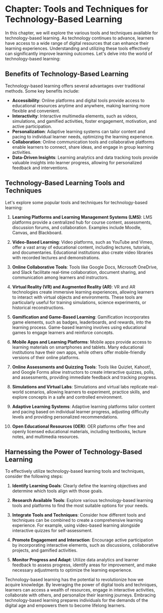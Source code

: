 Chapter: Tools and Techniques for Technology-Based Learning
===========================================================

In this chapter, we will explore the various tools and techniques available for technology-based learning. As technology continues to advance, learners have access to a wide range of digital resources that can enhance their learning experiences. Understanding and utilizing these tools effectively can significantly improve learning outcomes. Let's delve into the world of technology-based learning:

Benefits of Technology-Based Learning
-------------------------------------

Technology-based learning offers several advantages over traditional methods. Some key benefits include:

* **Accessibility**: Online platforms and digital tools provide access to educational resources anytime and anywhere, making learning more flexible and convenient.
* **Interactivity**: Interactive multimedia elements, such as videos, simulations, and gamified activities, foster engagement, motivation, and active participation.
* **Personalization**: Adaptive learning systems can tailor content and pacing to individual learner needs, optimizing the learning experience.
* **Collaboration**: Online communication tools and collaborative platforms enable learners to connect, share ideas, and engage in group learning activities.
* **Data-Driven Insights**: Learning analytics and data tracking tools provide valuable insights into learner progress, allowing for personalized feedback and interventions.

Technology-Based Learning Tools and Techniques
----------------------------------------------

Let's explore some popular tools and techniques for technology-based learning:

1. **Learning Platforms and Learning Management Systems (LMS)**: LMS platforms provide a centralized hub for course content, assessments, discussion forums, and collaboration. Examples include Moodle, Canvas, and Blackboard.

2. **Video-Based Learning**: Video platforms, such as YouTube and Vimeo, offer a vast array of educational content, including lectures, tutorials, and documentaries. Educational institutions also create video libraries with recorded lectures and demonstrations.

3. **Online Collaborative Tools**: Tools like Google Docs, Microsoft OneDrive, and Slack facilitate real-time collaboration, document sharing, and communication among learners and instructors.

4. **Virtual Reality (VR) and Augmented Reality (AR)**: VR and AR technologies create immersive learning experiences, allowing learners to interact with virtual objects and environments. These tools are particularly useful for training simulations, science experiments, or historical reconstructions.

5. **Gamification and Game-Based Learning**: Gamification incorporates game elements, such as badges, leaderboards, and rewards, into the learning process. Game-based learning involves using educational games to engage learners and reinforce concepts.

6. **Mobile Apps and Learning Platforms**: Mobile apps provide access to learning materials on smartphones and tablets. Many educational institutions have their own apps, while others offer mobile-friendly versions of their online platforms.

7. **Online Assessments and Quizzing Tools**: Tools like Quizlet, Kahoot!, and Google Forms allow instructors to create interactive quizzes, polls, and assessments, providing immediate feedback and tracking progress.

8. **Simulations and Virtual Labs**: Simulations and virtual labs replicate real-world scenarios, allowing learners to experiment, practice skills, and explore concepts in a safe and controlled environment.

9. **Adaptive Learning Systems**: Adaptive learning platforms tailor content and pacing based on individual learner progress, adjusting difficulty levels and providing personalized recommendations.

10. **Open Educational Resources (OER)**: OER platforms offer free and openly licensed educational materials, including textbooks, lecture notes, and multimedia resources.

Harnessing the Power of Technology-Based Learning
-------------------------------------------------

To effectively utilize technology-based learning tools and techniques, consider the following steps:

1. **Identify Learning Goals**: Clearly define the learning objectives and determine which tools align with those goals.

2. **Research Available Tools**: Explore various technology-based learning tools and platforms to find the most suitable options for your needs.

3. **Integrate Tools and Techniques**: Consider how different tools and techniques can be combined to create a comprehensive learning experience. For example, using video-based learning alongside interactive quizzes for self-assessment.

4. **Promote Engagement and Interaction**: Encourage active participation by incorporating interactive elements, such as discussions, collaborative projects, and gamified activities.

5. **Monitor Progress and Adapt**: Utilize data analytics and learner feedback to assess progress, identify areas for improvement, and make necessary adjustments to optimize the learning experience.

Technology-based learning has the potential to revolutionize how we acquire knowledge. By leveraging the power of digital tools and techniques, learners can access a wealth of resources, engage in interactive activities, collaborate with others, and personalize their learning journeys. Embracing technology-based learning prepares individuals for the demands of the digital age and empowers them to become lifelong learners.
